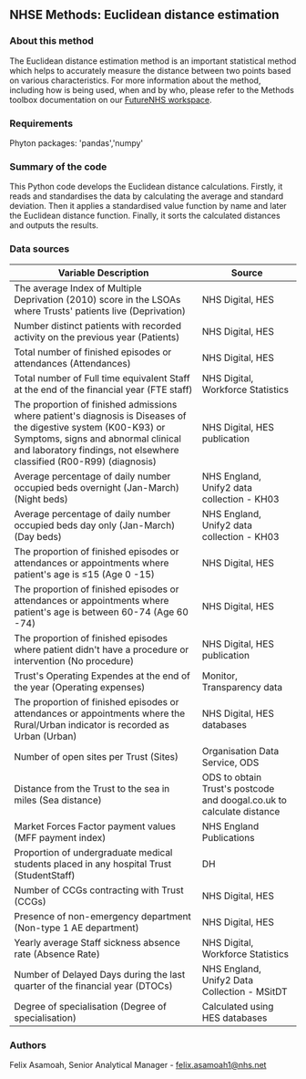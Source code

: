 ## NHSE Methods: Euclidean distance estimation


### About this method

The Euclidean distance estimation method is an important statistical method which  helps to accurately measure the distance between two points based on various characteristics.
For more information about the method, including how is being used, when and by who, please refer to the Methods toolbox documentation on our [FutureNHS workspace](https://future.nhs.uk/DataMeth/grouphome).


### Requirements

Phyton packages: 'pandas','numpy'


### Summary of the code

This Python code develops the Euclidean distance calculations. Firstly, it reads and standardises the data by calculating the average and standard deviation. Then it applies a standardised value function by name and later the Euclidean distance function. Finally, it sorts the calculated distances and outputs the results.


### Data sources

|Variable Description | Source |
|--|--|
|The average Index of Multiple Deprivation (2010) score in the LSOAs where Trusts' patients live (Deprivation)|NHS Digital, HES|
|Number distinct patients with recorded activity on the previous year	(Patients)|NHS Digital, HES|
|Total number of finished episodes or attendances	(Attendances)|NHS Digital, HES|
|Total number of Full time equivalent Staff at the end of the financial year	(FTE staff)|NHS Digital, Workforce Statistics|
|The proportion of finished admissions where patient's diagnosis is Diseases of the digestive system (K00-K93) or Symptoms, signs and abnormal clinical and laboratory findings, not elsewhere classified (R00-R99)	(diagnosis)|NHS Digital, HES publication|
|Average percentage of daily number occupied beds overnight (Jan-March)	(Night beds)|NHS England, Unify2 data collection - KH03|
|Average percentage of daily number occupied beds day only (Jan-March) (Day beds)|NHS England, Unify2 data collection - KH03|
|The proportion of finished episodes or attendances or appointments where patient's age is ≤15	(Age 0 -15)|NHS Digital, HES|
|The proportion of finished episodes or attendances or appointments where patient's age is between 60-74	(Age 60 -74)|NHS Digital, HES|
|The proportion of finished episodes where patient didn't have a procedure or intervention	(No procedure)|NHS Digital, HES publication|
|Trust's Operating Expendes at the end of the year	(Operating expenses)|Monitor, Transparency data|
|The proportion of finished episodes or attendances or appointments where the Rural/Urban indicator is recorded as Urban	(Urban)|NHS Digital, HES databases|
|Number of open sites per Trust	(Sites)|Organisation Data Service, ODS|
|Distance from the Trust to the sea in miles	(Sea distance)|ODS to obtain Trust's postcode and doogal.co.uk to calculate distance|
|Market Forces Factor payment values	(MFF payment index)|NHS England Publications|
|Proportion of undergraduate medical students placed in any hospital Trust	(StudentStaff)|DH|
|Number of CCGs contracting with Trust	(CCGs)|NHS Digital, HES|
|Presence of non-emergency department	(Non-type 1 AE department)|NHS Digital, HES|
|Yearly average Staff sickness absence rate	(Absence Rate)|NHS Digital, Workforce Statistics|
|Number of Delayed Days during the last quarter of the financial year	(DTOCs)|NHS England, Unify2 Data Collection - MSitDT|
|Degree of specialisation (Degree of specialisation)|Calculated using HES databases|


### Authors

Felix Asamoah, Senior Analytical Manager - felix.asamoah1@nhs.net 


